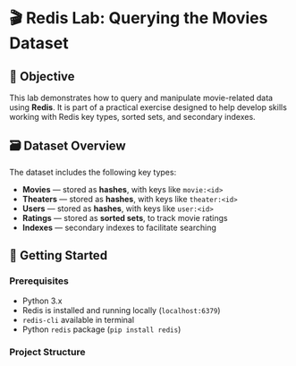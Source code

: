 # 🎬 Redis Lab: Querying the Movies Dataset

## 📌 Objective

This lab demonstrates how to query and manipulate movie-related data using **Redis**. It is part of a practical exercise designed to help develop skills working with Redis key types, sorted sets, and secondary indexes.

## 🗃️ Dataset Overview

The dataset includes the following key types:

- **Movies** — stored as **hashes**, with keys like `movie:<id>`
- **Theaters** — stored as **hashes**, with keys like `theater:<id>`
- **Users** — stored as **hashes**, with keys like `user:<id>`
- **Ratings** — stored as **sorted sets**, to track movie ratings
- **Indexes** — secondary indexes to facilitate searching

## 🚀 Getting Started

### Prerequisites

- Python 3.x
- Redis is installed and running locally (`localhost:6379`)
- `redis-cli` available in terminal
- Python `redis` package (`pip install redis`)

### Project Structure
